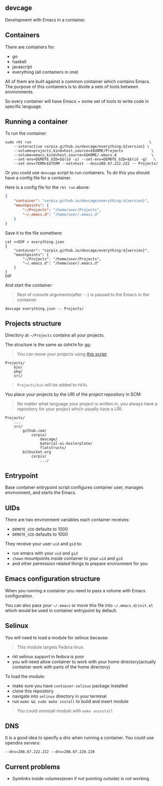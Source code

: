 devcage
--------------

Development with Emacs in a container.

## Containers

There are containers for:

- go
- haskell
- javascript
- everything (all containers in one)

All of them are built against a common container which contains Emacs.
The purpose of this containers is to divide a sets of tools between environments.

So every container will have Emacs + some set of tools to write code in specific language.

## Running a container

To run the container:

``` shell
sudo rkt run                                                      \
    --interactive corpix.github.io/devcage/everything:${version} \
    --volume=projects,kind=host,source=$$HOME/Projects             \
    --volume=emacs,kind=host,source=$$HOME/.emacs.d                \
    --set-env=DEMOTE_UID=$$(id -u) --set-env=DEMOTE_GID=$$(id -g)   \
    --set-env=TERM=$$TERM --net=host --dns=208.67.222.222 -- Projects/
```

Or you could use `devcage` script to run containers. To do this you should have a config file for a container.

Here is a config file for the `rkt run` above:

``` json
{
    "container": "corpix.github.io/devcage/everything:${version}",
    "mountpoints": {
        "~/Projects": "/home/user/Projects",
        "~/.emacs.d": "/home/user/.emacs.d"
    }
}
```

Save it to the file somethere:

``` shell
cat <<EOF > everything.json
{
    "container": "corpix.github.io/devcage/everything:${version}",
    "mountpoints": {
        "~/Projects": "/home/user/Projects",
        "~/.emacs.d": "/home/user/.emacs.d"
    }
}
EOF
```

And start the container:

> Rest of console arguments(after `--`) is passed to the Emacs in the container.

``` shell
devcage everything.json -- Projects/
```

## Projects structure

Directory at `~/Projects` contains all your projects.

The structure is the same as `GOPATH` for [go](https://golang.org/doc/code.html#GOPATH):

> You can move your projects using [this script](https://github.com/corpix/toolbox/blob/master/development/projects).

``` text
Projects/
    bin/
    pkg/
    src/
```

> `Projects/bin` will be added to `PATH`.

You place your projects by the URI of the project repository in SCM:

> No matter what language your project is written in,
> you always have a repository for your project which usually
> have a URI.

``` text
Projects/
    ...
    src/
        github.com/
            corpix/
                devcage/
                material-ui-boilerplate/
                flatstructs/
        bitbucket.org
            corpix/
                .../
```

## Entrypoint

Base container entrypoint script configures container user, manages environment, and starts the Emacs.

## UIDs

There are two environment variables each container receives:

- `DEMOTE_UID` defaults to 1000
- `DEMOTE_GID` defaults to 1000

They receive your user `uid` and `gid` to:

- run emacs with your `uid` and `gid`
- `chown` mountpoints inside container to your `uid` and `gid`
- and other permission related things to prepare environment for you

## Emacs configuration structure

When you running a container you need to pass a volume with Emacs configuration.

You can also pass your `~/.emacs` or move this file into `~/.emacs.d/init.el` which would be used in container entrypoint by default.


## Selinux

You will need to load a module for selinux because:

> This module targets Fedora linux.

- rkt selinux support in fedora is poor
- you will need allow container to work with your home directory(actually container work with parts of the home directory)

To load the module:

- make sure you have `container-selinux` package installed
- clone this repository
- navigate into `selinux` directory in your terminal
- run `make && sudo make install` to build and insert module

> You could uninstall module with `make uninstall`

## DNS

It is a good idea to specify a dns when running a container. You could use opendns servers:
``` text
--dns=208.67.222.222 --dns=208.67.220.220
```


## Current problems

- Symlinks inside volumes(even if not pointing outside) is not working

